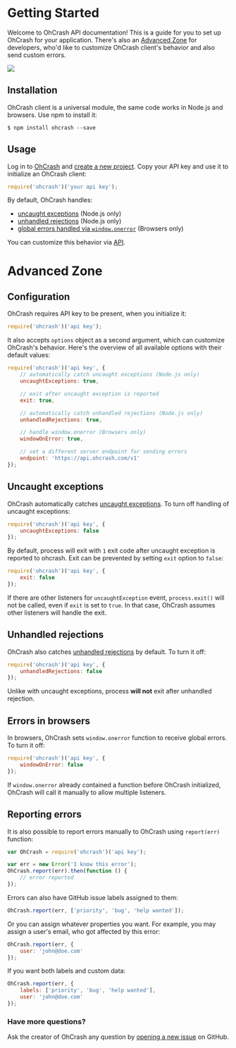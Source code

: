 # Getting Started

Welcome to OhCrash API documentation! This is a guide for you to set up OhCrash for your application.
There's also an [Advanced Zone](#advanced-zone) for developers, who'd like to customize OhCrash client's behavior and
also send custom errors.

<img src="/images/ohcrash-lego.png" class="w400 mt6 mb6 block mx-auto" />

## Installation

OhCrash client is a universal module, the same code works in Node.js and browsers.
Use npm to install it:

```
$ npm install ohcrash --save
```


## Usage

Log in to [OhCrash](https://ohcrash.com) and [create a new project](https://ohcrash.com/projects/new).
Copy your API key and use it to initialize an OhCrash client:

```js
require('ohcrash')('your api key');
```

By default, OhCrash handles:

- [uncaught exceptions](#uncaught-exceptions) (Node.js only)
- [unhandled rejections](#unhandled-rejections) (Node.js only)
- [global errors handled via `window.onerror`](#errors-in-browsers) (Browsers only)

You can customize this behavior via [API](#advanced-zone).


# Advanced Zone

## Configuration

OhCrash requires API key to be present, when you initialize it:

```js
require('ohcrash')('api key');
```

It also accepts `options` object as a second argument, which can customize OhCrash's behavior.
Here's the overview of all available options with their default values:

```js
require('ohcrash')('api key', {
	// automatically catch uncaught exceptions (Node.js only)
	uncaughtExceptions: true,

	// exit after uncaught exception is reported
	exit: true,

	// automatically catch unhandled rejections (Node.js only)
	unhandledRejections: true,

	// handle window.onerror (Browsers only)
	windowOnError: true,

	// set a different server endpoint for sending errors
	endpoint: 'https://api.ohcrash.com/v1'
});
```


## Uncaught exceptions

OhCrash automatically catches [uncaught exceptions](https://nodejs.org/dist/latest-v5.x/docs/api/process.html#process_event_uncaughtexception).
To turn off handling of uncaught exceptions:

```js
require('ohcrash')('api key', {
	uncaughtExceptions: false
});
```

By default, process will exit with `1` exit code after uncaught exception is reported to ohcrash.
Exit can be prevented by setting `exit` option to `false`:

```js
require('ohcrash')('api key', {
	exit: false
});
```

If there are other listeners for `uncaughtException` event, `process.exit()` will not be called, even if `exit` is set to `true`.
In that case, OhCrash assumes other listeners will handle the exit.


## Unhandled rejections

OhCrash also catches [unhandled rejections](https://nodejs.org/dist/latest-v5.x/docs/api/process.html#process_event_unhandledrejection) by default. To turn it off:

```js
require('ohcrash')('api key', {
	unhandledRejections: false
});
```

Unlike with uncaught exceptions, process **will not** exit after unhandled rejection.


## Errors in browsers

In browsers, OhCrash sets `window.onerror` function to receive global errors.
To turn it off:

```js
require('ohcrash')('api key', {
	windowOnError: false
});
```

If `window.onerror` already contained a function before OhCrash initialized,
OhCrash will call it manually to allow multiple listeners.


## Reporting errors

It is also possible to report errors manually to OhCrash using `report(err)` function:

```js
var OhCrash = require('ohcrash')('api key');

var err = new Error('I know this error');
OhCrash.report(err).then(function () {
	// error reported
});
```

Errors can also have GitHub issue labels assigned to them:

```js
OhCrash.report(err, ['priority', 'bug', 'help wanted']);
```

Or you can assign whatever properties you want.
For example, you may assign a user's email, who got affected by this error:

```js
OhCrash.report(err, {
	user: 'john@doe.com'
});
```

If you want both labels and custom data:

```js
OhCrash.report(err, {
	labels: ['priority', 'bug', 'help wanted'],
	user: 'john@doe.com'
});
```

### Have more questions?

Ask the creator of OhCrash any question by [opening a new issue](https://github.com/vdemedes/ohcrash-app/issues/new) on GitHub.
